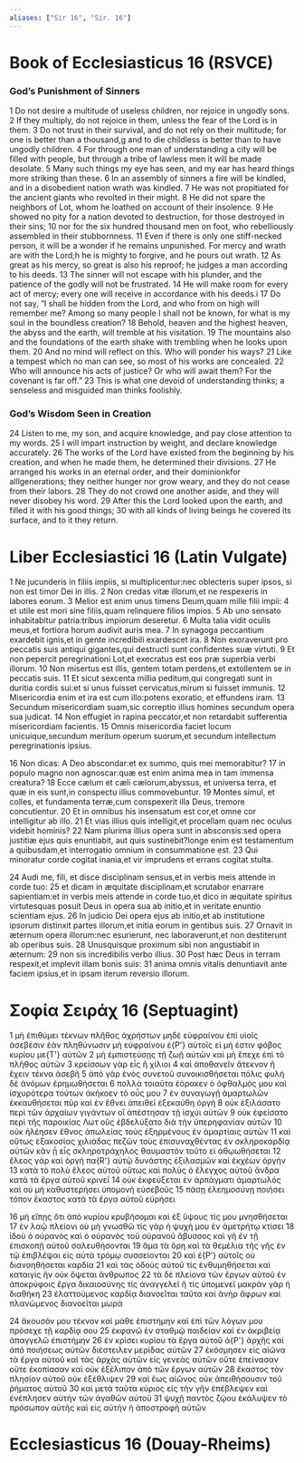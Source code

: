 ```yaml
---
aliases: ["Sir 16", "Sir. 16"]
---
```



# Book of Ecclesiasticus 16 (RSVCE)

### God’s Punishment of Sinners
1 Do not desire a multitude of useless children, nor rejoice in ungodly sons.
2 If they multiply, do not rejoice in them, unless the fear of the Lord is in them.
3 Do not trust in their survival, and do not rely on their multitude; for one is better than a thousand,g and to die childless is better than to have ungodly children.
4 For through one man of understanding a city will be filled with people, but through a tribe of lawless men it will be made desolate.
5 Many such things my eye has seen, and my ear has heard things more striking than these.
6 In an assembly of sinners a fire will be kindled, and in a disobedient nation wrath was kindled.
7 He was not propitiated for the ancient giants who revolted in their might.
8 He did not spare the neighbors of Lot, whom he loathed on account of their insolence.
9 He showed no pity for a nation devoted to destruction, for those destroyed in their sins;
10 nor for the six hundred thousand men on foot, who rebelliously assembled in their stubbornness.
11 Even if there is only one stiff-necked person, it will be a wonder if he remains unpunished. For mercy and wrath are with the Lord;h he is mighty to forgive, and he pours out wrath.
12 As great as his mercy, so great is also his reproof; he judges a man according to his deeds.
13 The sinner will not escape with his plunder, and the patience of the godly will not be frustrated.
14 He will make room for every act of mercy; every one will receive in accordance with his deeds.i
17 Do not say, “I shall be hidden from the Lord, and who from on high will remember me? Among so many people I shall not be known, for what is my soul in the boundless creation?
18 Behold, heaven and the highest heaven, the abyss and the earth, will tremble at his visitation.
19 The mountains also and the foundations of the earth shake with trembling when he looks upon them.
20 And no mind will reflect on this. Who will ponder his ways?
21 Like a tempest which no man can see, so most of his works are concealed.
22 Who will announce his acts of justice? Or who will await them? For the covenant is far off.”
23 This is what one devoid of understanding thinks; a senseless and misguided man thinks foolishly.
### God’s Wisdom Seen in Creation
24 Listen to me, my son, and acquire knowledge, and pay close attention to my words.
25 I will impart instruction by weight, and declare knowledge accurately.
26 The works of the Lord have existed from the beginning by his creation, and when he made them, he determined their divisions.
27 He arranged his works in an eternal order, and their dominionkfor alllgenerations; they neither hunger nor grow weary, and they do not cease from their labors.
28 They do not crowd one another aside, and they will never disobey his word.
29 After this the Lord looked upon the earth, and filled it with his good things;
30 with all kinds of living beings he covered its surface, and to it they return.


# Liber Ecclesiastici 16 (Latin Vulgate)

1 Ne jucunderis in filiis impiis, si multiplicentur:nec oblecteris super ipsos, si non est timor Dei in illis.
2 Non credas vitæ illorum,et ne respexeris in labores eorum.
3 Melior est enim unus timens Deum,quam mille filii impii:
4 et utile est mori sine filiis,quam relinquere filios impios.
5 Ab uno sensato inhabitabitur patria:tribus impiorum deseretur.
6 Multa talia vidit oculis meus,et fortiora horum audivit auris mea.
7 In synagoga peccantium exardebit ignis,et in gente incredibili exardescet ira.
8 Non exoraverunt pro peccatis suis antiqui gigantes,qui destructi sunt confidentes suæ virtuti.
9 Et non pepercit peregrinationi Lot,et execratus est eos præ superbia verbi illorum.
10 Non misertus est illis, gentem totam perdens,et extollentem se in peccatis suis.
11 Et sicut sexcenta millia peditum,qui congregati sunt in duritia cordis sui:et si unus fuisset cervicatus,mirum si fuisset immunis.
12 Misericordia enim et ira est cum illo:potens exoratio, et effundens iram.
13 Secundum misericordiam suam,sic correptio illius homines secundum opera sua judicat.
14 Non effugiet in rapina peccator,et non retardabit sufferentia misericordiam facientis.
15 Omnis misericordia faciet locum unicuique,secundum meritum operum suorum,et secundum intellectum peregrinationis ipsius.

16 Non dicas: A Deo abscondar:et ex summo, quis mei memorabitur?
17 in populo magno non agnoscar:quæ est enim anima mea in tam immensa creatura?
18 Ecce cælum et cæli cælorum,abyssus, et universa terra, et quæ in eis sunt,in conspectu illius commovebuntur.
19 Montes simul, et colles, et fundamenta terræ,cum conspexerit illa Deus, tremore concutientur.
20 Et in omnibus his insensatum est cor,et omne cor intelligitur ab illo.
21 Et vias illius quis intelligit,et procellam quam nec oculus videbit hominis?
22 Nam plurima illius opera sunt in absconsis:sed opera justitiæ ejus quis enuntiabit, aut quis sustinebit?longe enim est testamentum a quibusdam,et interrogatio omnium in consummatione est.
23 Qui minoratur corde cogitat inania,et vir imprudens et errans cogitat stulta.

24 Audi me, fili, et disce disciplinam sensus,et in verbis meis attende in corde tuo:
25 et dicam in æquitate disciplinam,et scrutabor enarrare sapientiam:et in verbis meis attende in corde tuo,et dico in æquitate spiritus virtutesquas posuit Deus in opera sua ab initio,et in veritate enuntio scientiam ejus.
26 In judicio Dei opera ejus ab initio,et ab institutione ipsorum distinxit partes illorum,et initia eorum in gentibus suis.
27 Ornavit in æternum opera illorum:nec esurierunt, nec laboraverunt,et non destiterunt ab operibus suis.
28 Unusquisque proximum sibi non angustiabit in æternum:
29 non sis incredibilis verbo illius.
30 Post hæc Deus in terram respexit,et implevit illam bonis suis:
31 anima omnis vitalis denuntiavit ante faciem ipsius,et in ipsam iterum reversio illorum.


# Σοφία Σειράχ 16 (Septuagint)

1 μὴ ἐπιθύμει τέκνων πλῆθος ἀχρήστων μηδὲ εὐφραίνου ἐπὶ υἱοῖς ἀσεβέσιν ἐὰν πληθύνωσιν μὴ εὐφραίνου ἐ{P'} αὐτοῖς εἰ μή ἐστιν φόβος κυρίου με{T'} αὐτῶν
2 μὴ ἐμπιστεύσῃς τῇ ζωῇ αὐτῶν καὶ μὴ ἔπεχε ἐπὶ τὸ πλῆθος αὐτῶν
3 κρείσσων γὰρ εἷς ἢ χίλιοι
4 καὶ ἀποθανεῖν ἄτεκνον ἢ ἔχειν τέκνα ἀσεβῆ
5 ἀπὸ γὰρ ἑνὸς συνετοῦ συνοικισθήσεται πόλις φυλὴ δὲ ἀνόμων ἐρημωθήσεται
6 πολλὰ τοιαῦτα ἑόρακεν ὁ ὀφθαλμός μου καὶ ἰσχυρότερα τούτων ἀκήκοεν τὸ οὖς μου
7 ἐν συναγωγῇ ἁμαρτωλῶν ἐκκαυθήσεται πῦρ καὶ ἐν ἔθνει ἀπειθεῖ ἐξεκαύθη ὀργή
8 οὐκ ἐξιλάσατο περὶ τῶν ἀρχαίων γιγάντων οἳ ἀπέστησαν τῇ ἰσχύι αὐτῶν
9 οὐκ ἐφείσατο περὶ τῆς παροικίας Λωτ οὓς ἐβδελύξατο διὰ τὴν ὑπερηφανίαν αὐτῶν
10 οὐκ ἠλέησεν ἔθνος ἀπωλείας τοὺς ἐξηρμένους ἐν ἁμαρτίαις αὐτῶν
11 καὶ οὕτως ἑξακοσίας χιλιάδας πεζῶν τοὺς ἐπισυναχθέντας ἐν σκληροκαρδίᾳ αὐτῶν κἂν ᾖ εἷς σκληροτράχηλος θαυμαστὸν τοῦτο εἰ ἀθῳωθήσεται
12 ἔλεος γὰρ καὶ ὀργὴ πα{R'} αὐτῷ δυνάστης ἐξιλασμῶν καὶ ἐκχέων ὀργήν
13 κατὰ τὸ πολὺ ἔλεος αὐτοῦ οὕτως καὶ πολὺς ὁ ἔλεγχος αὐτοῦ ἄνδρα κατὰ τὰ ἔργα αὐτοῦ κρινεῖ
14 οὐκ ἐκφεύξεται ἐν ἁρπάγματι ἁμαρτωλός καὶ οὐ μὴ καθυστερήσει ὑπομονὴ εὐσεβοῦς
15 πάσῃ ἐλεημοσύνῃ ποιήσει τόπον ἕκαστος κατὰ τὰ ἔργα αὐτοῦ εὑρήσει

16 μὴ εἴπῃς ὅτι ἀπὸ κυρίου κρυβήσομαι καὶ ἐξ ὕψους τίς μου μνησθήσεται
17 ἐν λαῷ πλείονι οὐ μὴ γνωσθῶ τίς γὰρ ἡ ψυχή μου ἐν ἀμετρήτῳ κτίσει
18 ἰδοὺ ὁ οὐρανὸς καὶ ὁ οὐρανὸς τοῦ οὐρανοῦ ἄβυσσος καὶ γῆ ἐν τῇ ἐπισκοπῇ αὐτοῦ σαλευθήσονται
19 ἅμα τὰ ὄρη καὶ τὰ θεμέλια τῆς γῆς ἐν τῷ ἐπιβλέψαι εἰς αὐτὰ τρόμῳ συσσείονται
20 καὶ ἐ{P'} αὐτοῖς οὐ διανοηθήσεται καρδία
21 καὶ τὰς ὁδοὺς αὐτοῦ τίς ἐνθυμηθήσεται καὶ καταιγίς ἣν οὐκ ὄψεται ἄνθρωπος
22 τὰ δὲ πλείονα τῶν ἔργων αὐτοῦ ἐν ἀποκρύφοις ἔργα δικαιοσύνης τίς ἀναγγελεῖ ἢ τίς ὑπομενεῖ μακρὰν γὰρ ἡ διαθήκη
23 ἐλαττούμενος καρδίᾳ διανοεῖται ταῦτα καὶ ἀνὴρ ἄφρων καὶ πλανώμενος διανοεῖται μωρά

24 ἄκουσόν μου τέκνον καὶ μάθε ἐπιστήμην καὶ ἐπὶ τῶν λόγων μου πρόσεχε τῇ καρδίᾳ σου
25 ἐκφανῶ ἐν σταθμῷ παιδείαν καὶ ἐν ἀκριβείᾳ ἀπαγγελῶ ἐπιστήμην
26 ἐν κρίσει κυρίου τὰ ἔργα αὐτοῦ ἀ{P'} ἀρχῆς καὶ ἀπὸ ποιήσεως αὐτῶν διέστειλεν μερίδας αὐτῶν
27 ἐκόσμησεν εἰς αἰῶνα τὰ ἔργα αὐτοῦ καὶ τὰς ἀρχὰς αὐτῶν εἰς γενεὰς αὐτῶν οὔτε ἐπείνασαν οὔτε ἐκοπίασαν καὶ οὐκ ἐξέλιπον ἀπὸ τῶν ἔργων αὐτῶν
28 ἕκαστος τὸν πλησίον αὐτοῦ οὐκ ἐξέθλιψεν
29 καὶ ἕως αἰῶνος οὐκ ἀπειθήσουσιν τοῦ ῥήματος αὐτοῦ
30 καὶ μετὰ ταῦτα κύριος εἰς τὴν γῆν ἐπέβλεψεν καὶ ἐνέπλησεν αὐτὴν τῶν ἀγαθῶν αὐτοῦ
31 ψυχῇ παντὸς ζῴου ἐκάλυψεν τὸ πρόσωπον αὐτῆς καὶ εἰς αὐτὴν ἡ ἀποστροφὴ αὐτῶν


# Ecclesiasticus 16 (Douay-Rheims)


